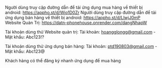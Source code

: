 Người dùng truy cập đường dẫn để tải ứng dụng mua hàng về thiết bị android: https://appho.st/d/Wio1D0Zr
Người dùng truy cập đường dẫn để tải ứng dụng bán hàng về thiết bị android: https://appho.st/d/LlwjJ0mP
Website Quản Trị: https://datn-phonehouse.onrender.com/dangNhapW

Tài khoản dùng thử Website quản trị: Tài khoản: hoangglongg@gmail.com - Mật khẩu: Abc123!?

Tài khoản dùng thử ứng dụng bán hàng: Tài khoản: ptd190803@gmail.com - Mật khẩu: Abc123@

Khách hàng có thể đăng ký nhanh ứng dụng để mua hàng
